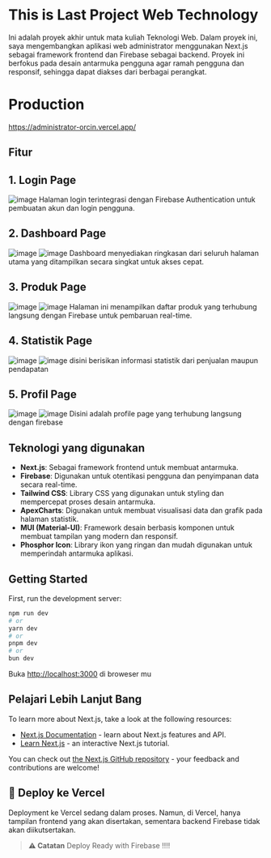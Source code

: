 
# This is Last Project Web Technology
Ini adalah proyek akhir untuk mata kuliah Teknologi Web. Dalam proyek ini, saya mengembangkan aplikasi web administrator menggunakan Next.js sebagai framework frontend dan Firebase sebagai backend. Proyek ini berfokus pada desain antarmuka pengguna agar ramah pengguna dan responsif, sehingga dapat diakses dari berbagai perangkat.

# Production
https://administrator-orcin.vercel.app/


## Fitur
## 1. Login Page 
![image](https://github.com/user-attachments/assets/f89ca424-e9a4-4789-9082-61e7a8b54202)
Halaman login terintegrasi dengan Firebase Authentication untuk pembuatan akun dan login pengguna.

## 2. Dashboard Page
![image](https://github.com/user-attachments/assets/e149b70e-10f0-450a-ba9c-4065bbab7be0) 
![image](https://github.com/user-attachments/assets/831b8a4f-a1da-4f9e-8c52-dc3af87eb103)
Dashboard menyediakan ringkasan dari seluruh halaman utama yang ditampilkan secara singkat untuk akses cepat.

## 3. Produk Page
![image](https://github.com/user-attachments/assets/fbc03d87-193d-4ea3-9fd6-f89548b5d383)
![image](https://github.com/user-attachments/assets/af197261-eef5-4b17-81da-336ebbae0b71)
Halaman ini menampilkan daftar produk yang terhubung langsung dengan Firebase untuk pembaruan real-time.

## 4. Statistik Page
![image](https://github.com/user-attachments/assets/5fbbcaef-dc4f-4840-a6f9-1db46ad0c87e)
![image](https://github.com/user-attachments/assets/fe528fed-d495-4533-b6aa-97fc6564a9d8)
disini berisikan informasi statistik dari penjualan maupun pendapatan

## 5. Profil Page
![image](https://github.com/user-attachments/assets/91953c24-5d8c-4b59-9be5-0930725b8ca5)
![image](https://github.com/user-attachments/assets/0a5f30bd-2f5d-404a-ba62-82b5f546e804)
Disini adalah profile page yang terhubung langsung dengan firebase


## Teknologi yang digunakan

- **Next.js**: Sebagai framework frontend untuk membuat antarmuka.
- **Firebase**: Digunakan untuk otentikasi pengguna dan penyimpanan data secara real-time.
- **Tailwind CSS**: Library CSS yang digunakan untuk styling dan mempercepat proses desain antarmuka.
- **ApexCharts**: Digunakan untuk membuat visualisasi data dan grafik pada halaman statistik.
- **MUI (Material-UI)**: Framework desain berbasis komponen untuk membuat tampilan yang modern dan responsif.
- **Phosphor Icon**: Library ikon yang ringan dan mudah digunakan untuk memperindah antarmuka aplikasi.

## Getting Started

First, run the development server:

```bash
npm run dev
# or
yarn dev
# or
pnpm dev
# or
bun dev
```

Buka [http://localhost:3000](http://localhost:3000) di broweser mu


## Pelajari Lebih Lanjut Bang

To learn more about Next.js, take a look at the following resources:

- [Next.js Documentation](https://nextjs.org/docs) - learn about Next.js features and API.
- [Learn Next.js](https://nextjs.org/learn) - an interactive Next.js tutorial.

You can check out [the Next.js GitHub repository](https://github.com/vercel/next.js) - your feedback and contributions are welcome!

## 🚀 Deploy ke Vercel

Deployment ke Vercel sedang dalam proses. Namun, di Vercel, hanya tampilan frontend yang akan disertakan, sementara backend Firebase tidak akan diikutsertakan.



> **⚠️ Catatan** Deploy Ready with Firebase !!!!
